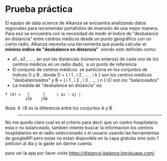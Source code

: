 # Prueba práctica

El equipo de data science de Alkanza se encuentra analizando datos regionales para recomendar portafolios de inversión de una mejor manera. Para eso se encuentra con la necesidad de medir el índice de "desbalance en distancia" entre centros médicos desde un punto geográfico con un cierto radio. Alkanza necesita una herramienta que pueda calcular el **mínimo índice de "desbalance en distancia"** ​ siendo este definido como:

* a1 , a2 , ... , an son las distancias (números enteros) de cada uno de los centros médicos en un radio dado, ​ a un punto de referencia​
* El conjunto de centros médicos ​ se particiona​ en los conjuntos de índices D y B , donde D = { i 1 , i 2 , ... , i k } son los centros médicos "desbalanceados" y  B = { i 1 , i 2 , i 3 , ..., i n }∖D son los "balanceados"
* La medida de "desbalance en distancia" es:

```
f (D) =   ∑      ∑     | ai − aj |
         i∈D    j∈B
```

Nota: A ∖B es la diferencia entre los conjuntos A y B


>-----------------------------------------------------------

No me quedo claro cual es el criterio para decir que un centro hospitalario esta o no balanceado, 
tambien intente buscar la informacion los centros hospitalarios en el radio seleccionado x el usuario usando las herramientas de 
googleAPI pero estas no estan disponible en la capa gratuita sino solo 1 peticion al dia y la gaste sin darme cuenta.



para ver la app por favor visite   https://distance-balance.herokuapp.com/ 